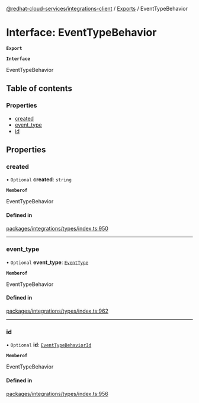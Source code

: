 [@redhat-cloud-services/integrations-client](../README.md) / [Exports](../modules.md) / EventTypeBehavior

# Interface: EventTypeBehavior

**`Export`**

**`Interface`**

EventTypeBehavior

## Table of contents

### Properties

- [created](EventTypeBehavior.md#created)
- [event\_type](EventTypeBehavior.md#event_type)
- [id](EventTypeBehavior.md#id)

## Properties

### created

• `Optional` **created**: `string`

**`Memberof`**

EventTypeBehavior

#### Defined in

[packages/integrations/types/index.ts:950](https://github.com/RedHatInsights/javascript-clients/blob/master/packages/integrations/types/index.ts#L950)

___

### event\_type

• `Optional` **event\_type**: [`EventType`](EventType.md)

**`Memberof`**

EventTypeBehavior

#### Defined in

[packages/integrations/types/index.ts:962](https://github.com/RedHatInsights/javascript-clients/blob/master/packages/integrations/types/index.ts#L962)

___

### id

• `Optional` **id**: [`EventTypeBehaviorId`](EventTypeBehaviorId.md)

**`Memberof`**

EventTypeBehavior

#### Defined in

[packages/integrations/types/index.ts:956](https://github.com/RedHatInsights/javascript-clients/blob/master/packages/integrations/types/index.ts#L956)
